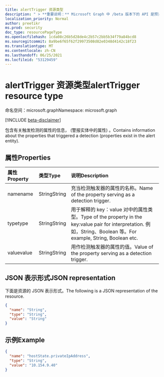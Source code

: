 ```yaml
---
title: alertTrigger 资源类型
description: " > **重要说明：** Microsoft Graph 中 /beta 版本下的 API 是预览版，可能会发生变化。 不支持在生产应用程序中使用这些 API。"
localization_priority: Normal
author: preetikr
ms.prod: security
doc_type: resourcePageType
ms.openlocfilehash: 1cda08c26b5d28de4c2b57c2bb5b34f79a84bcd8
ms.sourcegitcommit: 8a9be6f65f62f29973508d82e0348d4142c18f23
ms.translationtype: MT
ms.contentlocale: zh-CN
ms.lasthandoff: 06/25/2021
ms.locfileid: "53129459"
---
```

# <a name="alerttrigger-resource-type"></a><span data-ttu-id="d81a4-104">alertTrigger 资源类型</span><span class="sxs-lookup"><span data-stu-id="d81a4-104">alertTrigger resource type</span></span>

<span data-ttu-id="d81a4-105">命名空间：microsoft.graph</span><span class="sxs-lookup"><span data-stu-id="d81a4-105">Namespace: microsoft.graph</span></span>

 [!INCLUDE [beta-disclaimer](../../includes/beta-disclaimer.md)]

<span data-ttu-id="d81a4-106">包含有关触发检测的属性的信息， (警报实体中的属性) 。</span><span class="sxs-lookup"><span data-stu-id="d81a4-106">Contains information about the properties that triggered a detection (properties exist in the alert entity).</span></span>

## <a name="properties"></a><span data-ttu-id="d81a4-107">属性</span><span class="sxs-lookup"><span data-stu-id="d81a4-107">Properties</span></span>

| <span data-ttu-id="d81a4-108">属性</span><span class="sxs-lookup"><span data-stu-id="d81a4-108">Property</span></span>   | <span data-ttu-id="d81a4-109">类型</span><span class="sxs-lookup"><span data-stu-id="d81a4-109">Type</span></span>|<span data-ttu-id="d81a4-110">说明</span><span class="sxs-lookup"><span data-stu-id="d81a4-110">Description</span></span>|
|:---------------|:--------|:----------|
|<span data-ttu-id="d81a4-111">name</span><span class="sxs-lookup"><span data-stu-id="d81a4-111">name</span></span>|<span data-ttu-id="d81a4-112">String</span><span class="sxs-lookup"><span data-stu-id="d81a4-112">String</span></span>|<span data-ttu-id="d81a4-113">充当检测触发器的属性的名称。</span><span class="sxs-lookup"><span data-stu-id="d81a4-113">Name of the property serving as a detection trigger.</span></span>|
|<span data-ttu-id="d81a4-114">type</span><span class="sxs-lookup"><span data-stu-id="d81a4-114">type</span></span>|<span data-ttu-id="d81a4-115">String</span><span class="sxs-lookup"><span data-stu-id="d81a4-115">String</span></span>|<span data-ttu-id="d81a4-116">用于解释的 key：value 对中的属性类型。</span><span class="sxs-lookup"><span data-stu-id="d81a4-116">Type of the property in the key:value pair for interpretation.</span></span> <span data-ttu-id="d81a4-117">例如，String、Boolean 等。</span><span class="sxs-lookup"><span data-stu-id="d81a4-117">For example, String, Boolean etc.</span></span>|
|<span data-ttu-id="d81a4-118">value</span><span class="sxs-lookup"><span data-stu-id="d81a4-118">value</span></span>|<span data-ttu-id="d81a4-119">String</span><span class="sxs-lookup"><span data-stu-id="d81a4-119">String</span></span>|<span data-ttu-id="d81a4-120">用作检测触发器的属性的值。</span><span class="sxs-lookup"><span data-stu-id="d81a4-120">Value of the property serving as a detection trigger.</span></span>|

## <a name="json-representation"></a><span data-ttu-id="d81a4-121">JSON 表示形式</span><span class="sxs-lookup"><span data-stu-id="d81a4-121">JSON representation</span></span>

<span data-ttu-id="d81a4-122">下面是资源的 JSON 表示形式。</span><span class="sxs-lookup"><span data-stu-id="d81a4-122">The following is a JSON representation of the resource.</span></span>

<!-- {
  "blockType": "resource",
  "optionalProperties": [

  ],
  "@odata.type": "microsoft.graph.alertTrigger"
}-->

```json
{
  "name": "String",
  "type": "String",
  "value": "String"
}
```

## <a name="example"></a><span data-ttu-id="d81a4-123">示例</span><span class="sxs-lookup"><span data-stu-id="d81a4-123">Example</span></span>

```json
{
  "name": "hostState.privateIpAddress",
  "type": "String",
  "value": "10.154.9.40"
}
```

<!-- uuid: 8fcb5dbc-d5aa-4681-8e31-b001d5168d79
2015-10-25 14:57:30 UTC -->
<!--
{
  "type": "#page.annotation",
  "description": "alertTrigger resource",
  "keywords": "",
  "section": "documentation",
  "tocPath": "",
  "suppressions": []
}
-->


